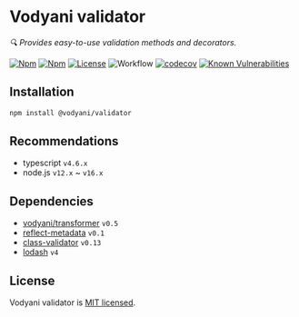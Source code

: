 # Vodyani validator

*🔍 Provides easy-to-use validation methods and decorators.*

[![Npm](https://img.shields.io/npm/v/@vodyani/validator)](https://www.npmjs.com/package/@vodyani/validator)
[![Npm](https://img.shields.io/npm/dm/@vodyani/validator)](https://www.npmjs.com/package/@vodyani/validator)
[![License](https://img.shields.io/github/license/vodyani/validator)](LICENSE)
![Workflow](https://github.com/vodyani/validator/actions/workflows/release.yml/badge.svg)
[![codecov](https://codecov.io/gh/vodyani/validator/branch/main/graph/badge.svg?token=YHBHSZH5PB)](https://codecov.io/gh/vodyani/validator)
[![Known Vulnerabilities](https://snyk.io/test/github/vodyani/validator/badge.svg?targetFile=package.json)](https://snyk.io/test/github/vodyani/validator?targetFile=package.json)

## Installation

```sh
npm install @vodyani/validator
```

## Recommendations

- typescript `v4.6.x`
- node.js `v12.x` ~ `v16.x`

## Dependencies

- [vodyani/transformer](https://github.com/vodyani/transformer) `v0.5`
- [reflect-metadata](https://github.com/rbuckton/reflect-metadata) `v0.1`
- [class-validator](https://github.com/typestack/class-validator) `v0.13`
- [lodash](https://github.com/lodash/lodash) `v4`

## License

Vodyani validator is [MIT licensed](LICENSE).
